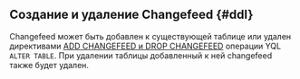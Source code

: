 ## Создание и удаление Changefeed {#ddl}

Changefeed может быть добавлен к существующей таблице или удален директивами [ADD CHANGEFEED и DROP CHANGEFEED](../../../yql/reference/syntax/alter_table.md#changefeed) операции YQL `ALTER TABLE`. При удалении таблицы добавленный к ней changefeed также будет удален.
